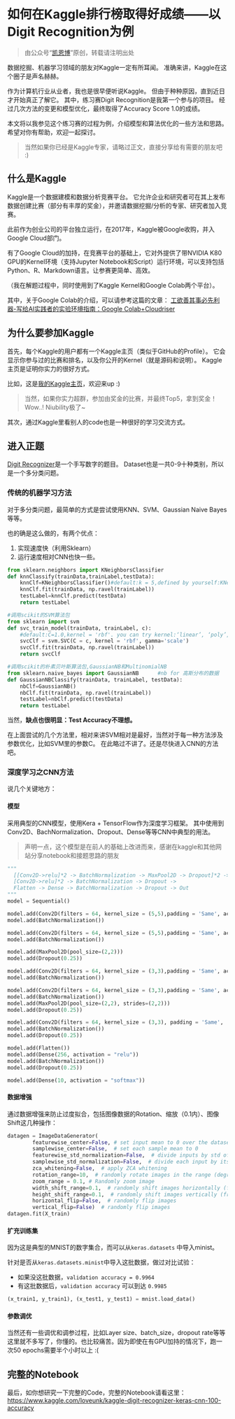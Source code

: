 # 如何在Kaggle排行榜取得好成绩——以Digit Recognition为例

> 由公众号“[凯恩博](https://mp.weixin.qq.com/s?__biz=MzU4NDczNjI0NA==&mid=2247483673&idx=1&sn=c325e1d3fcdffdb09f635124e226c84c)”原创，转载请注明出处

数据挖掘、机器学习领域的朋友对Kaggle一定有所耳闻。
准确来讲，Kaggle在这个圈子是声名赫赫。

作为计算机行业从业者，我也是很早便听说Kaggle。
但由于种种原因，直到近日才开始真正了解它。
其中，练习赛Digit Recognition是我第一个参与的项目。
经过几次方法的变更和模型优化，最终取得了Accuracy Score 1.0的成绩。

本文将以我参见这个练习赛的过程为例，介绍模型和算法优化的一些方法和思路。希望对你有帮助，欢迎一起探讨。
> 当然如果你已经是Kaggle专家，请略过正文，直接分享给有需要的朋友吧 :)

## 什么是Kaggle
Kaggle是一个数据建模和数据分析竞赛平台。
它允许企业和研究者可在其上发布数据创建比赛（部分有丰厚的奖金），并邀请数据挖掘/分析的专家、研究者加入竞赛。

此前作为创业公司的平台独立运行，在2017年，Kaggle被Google收购，并入Google Cloud部门。

有了Google Cloud的加持，在竞赛平台的基础上，它对外提供了带NVIDIA K80 GPU的Kernel环境（支持Jupyter Notebook和Script）运行环境，可以支持包括Python、R、Markdown语言。让参赛更简单、高效。

（我在解题过程中，同时使用到了Kaggle Kernel和Google Colab两个平台）。

其中，关于Google Colab的介绍，可以请参考这篇的文章：
[工欲善其事必先利器-写给AI实践者的实验环境指南：Google Colab+Cloudriser](https://zhuanlan.zhihu.com/p/57759598)

## 为什么要参加Kaggle
首先，每个Kaggle的用户都有一个Kaggle主页（类似于GitHub的Profile）。
它会显示你参与过的比赛和排名，以及你公开的Kernel（就是源码和说明）。
Kaggle主页是证明你实力的很好方式。

比如，这是[我的Kaggle主页](https://www.kaggle.com/loveunk)，欢迎来up :)

> 当然，如果你实力超群，参加由奖金的比赛，并最终Top5，拿到奖金！Wow..! Niubility极了~

其次，通过Kaggle里看别人的code也是一种很好的学习交流方式。

## 进入正题
[Digit Recognizer](https://www.kaggle.com/c/digit-recognizer)是一个手写数字的题目。
Dataset也是一共0-9十种类别，所以是一个多分类问题。

### 传统的机器学习方法
对于多分类问题，最简单的方式是尝试使用KNN、SVM、Gaussian Naive Bayes等等。

也的确是这么做的，有两个优点：
1. 实现速度快（利用Sklearn）
2. 运行速度相对CNN也快一些。

``` python
from sklearn.neighbors import KNeighborsClassifier
def knnClassify(trainData,trainLabel,testData):
    knnClf=KNeighborsClassifier()#default:k = 5,defined by yourself:KNeighborsClassifier(n_neighbors=10)
    knnClf.fit(trainData, np.ravel(trainLabel))
    testLabel=knnClf.predict(testData)
    return testLabel

#调用scikit的SVM算法包
from sklearn import svm
def svc_train_model(trainData, trainLabel, c):
    #default:C=1.0,kernel = 'rbf'. you can try kernel:‘linear’, ‘poly’, ‘rbf’, ‘sigmoid’, ‘precomputed’
    svcClf = svm.SVC(C = c, kernel = 'rbf', gamma='scale')
    svcClf.fit(trainData, np.ravel(trainLabel))
    return svcClf

#调用scikit的朴素贝叶斯算法包,GaussianNB和MultinomialNB
from sklearn.naive_bayes import GaussianNB      #nb for 高斯分布的数据
def GaussianNBClassify(trainData, trainLabel, testData):
    nbClf=GaussianNB()
    nbClf.fit(trainData, np.ravel(trainLabel))
    testLabel=nbClf.predict(testData)
    return testLabel
```

当然，**缺点也很明显：Test Accuracy不理想。**

在上面尝试的几个方法里，相对来讲SVM相对是最好，当然对于每一种方法涉及参数优化，比如SVM里的参数C。
在此略过不讲了。还是尽快进入CNN的方法吧。

### 深度学习之CNN方法
说几个关键地方：

#### 模型
采用典型的CNN模型，使用Kera + TensorFlow作为深度学习框架。
其中使用到Conv2D、BachNormalization、Dropout、Dense等等CNN中典型的用法。

> 声明一点，这个模型是在前人的基础上改进而来，感谢在kaggle和其他网站分享notebook和接题思路的朋友

``` python
"""
  [[Conv2D->relu]*2 -> BatchNormalization -> MaxPool2D -> Dropout]*2 ->
  [Conv2D->relu]*2 -> BatchNormalization -> Dropout ->
  Flatten -> Dense -> BatchNormalization -> Dropout -> Out
"""
model = Sequential()

model.add(Conv2D(filters = 64, kernel_size = (5,5),padding = 'Same', activation ='relu', input_shape = (28,28,1)))
model.add(BatchNormalization())

model.add(Conv2D(filters = 64, kernel_size = (5,5),padding = 'Same', activation ='relu'))
model.add(BatchNormalization())

model.add(MaxPool2D(pool_size=(2,2)))
model.add(Dropout(0.25))

model.add(Conv2D(filters = 64, kernel_size = (3,3),padding = 'Same', activation ='relu'))
model.add(BatchNormalization())

model.add(Conv2D(filters = 64, kernel_size = (3,3),padding = 'Same', activation ='relu'))
model.add(BatchNormalization())
model.add(MaxPool2D(pool_size=(2,2), strides=(2,2)))
model.add(Dropout(0.25))

model.add(Conv2D(filters = 64, kernel_size = (3,3), padding = 'Same',  activation ='relu'))
model.add(BatchNormalization())
model.add(Dropout(0.25))

model.add(Flatten())
model.add(Dense(256, activation = "relu"))
model.add(BatchNormalization())
model.add(Dropout(0.25))

model.add(Dense(10, activation = "softmax"))
```

#### 数据增强
通过数据增强来防止过度拟合，包括图像数据的Rotation、缩放（0.1内）、图像Shift这几种操作：

``` python
datagen = ImageDataGenerator(
        featurewise_center=False, # set input mean to 0 over the dataset
        samplewise_center=False,  # set each sample mean to 0
        featurewise_std_normalization=False,  # divide inputs by std of the dataset
        samplewise_std_normalization=False,  # divide each input by its std
        zca_whitening=False,  # apply ZCA whitening
        rotation_range=10,  # randomly rotate images in the range (degrees, 0 to 180)
        zoom_range = 0.1, # Randomly zoom image
        width_shift_range=0.1,  # randomly shift images horizontally (fraction of total width)
        height_shift_range=0.1,  # randomly shift images vertically (fraction of total height)
        horizontal_flip=False,  # randomly flip images
        vertical_flip=False)  # randomly flip images
datagen.fit(X_train)
```

#### 扩充训练集
因为这是典型的MNIST的数字集合，而可以从`keras.datasets` 中导入minist。

针对是否从`keras.datasets.minist`中导入这批数据，做过对比试验：
* 如果没这批数据，`validation accuracy = 0.9964`
* 有这批数据后，`validation accuracy` 可以到达 `0.9985`

``` python
(x_train1, y_train1), (x_test1, y_test1) = mnist.load_data()
```

#### 参数调优
当然还有一些调优和调参过程，比如Layer size、batch_size，dropout rate等等这里就不多写了，你懂的。也比较痛苦。因为即使在有GPU加持的情况下，跑一次50 epochs需要半个小时以上 :(

## 完整的Notebook

最后，如你想研究一下完整的Code，完整的Notebook请看这里：
https://www.kaggle.com/loveunk/kaggle-digit-recognizer-keras-cnn-100-accuracy
